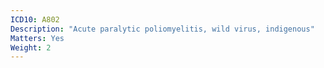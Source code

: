```yaml
---
ICD10: A802
Description: "Acute paralytic poliomyelitis, wild virus, indigenous"
Matters: Yes
Weight: 2
---
```

